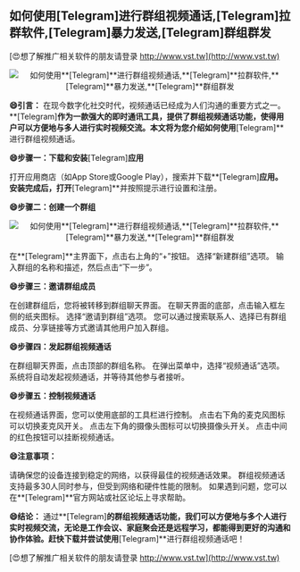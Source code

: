 ## **如何使用**[Telegram]**进行群组视频通话,**[Telegram]**拉群软件,**[Telegram]**暴力发送,**[Telegram]**群组群发**

[😍想了解推广相关软件的朋友请登录 http://www.vst.tw](http://www.vst.tw)

 <center><img src="https://vst.tw/MP4/tuiguang/png/7.png" alt="如何使用**[Telegram]**进行群组视频通话,**[Telegram]**拉群软件,**[Telegram]**暴力发送,**[Telegram]**群组群发"></center>

**😄引言：**
在现今数字化社交时代，视频通话已经成为人们沟通的重要方式之一。**[Telegram]**作为一款强大的即时通讯工具，提供了群组视频通话功能，使得用户可以方便地与多人进行实时视频交流。本文将为您介绍如何使用**[Telegram]**进行群组视频通话。

**😄步骤一：下载和安装**[Telegram]**应用**

打开应用商店（如App Store或Google Play），搜索并下载**[Telegram]**应用。
安装完成后，打开**[Telegram]**并按照提示进行设置和注册。

**😄步骤二：创建一个群组**

 <center><img src="https://vst.tw/MP4/tuiguang/png/4.png" alt="如何使用**[Telegram]**进行群组视频通话,**[Telegram]**拉群软件,**[Telegram]**暴力发送,**[Telegram]**群组群发"></center>

在**[Telegram]**主界面下，点击右上角的“+”按钮。
选择“新建群组”选项。
输入群组的名称和描述，然后点击“下一步”。

**😄步骤三：邀请群组成员**

在创建群组后，您将被转移到群组聊天界面。
在聊天界面的底部，点击输入框左侧的纸夹图标。
选择“邀请到群组”选项。
您可以通过搜索联系人、选择已有群组成员、分享链接等方式邀请其他用户加入群组。

**😄步骤四：发起群组视频通话**

在群组聊天界面，点击顶部的群组名称。
在弹出菜单中，选择“视频通话”选项。
系统将自动发起视频通话，并等待其他参与者接听。

**😄步骤五：控制视频通话**

在视频通话界面，您可以使用底部的工具栏进行控制。
点击右下角的麦克风图标可以切换麦克风开关。
点击左下角的摄像头图标可以切换摄像头开关。
点击中间的红色按钮可以挂断视频通话。

**😄注意事项：**

请确保您的设备连接到稳定的网络，以获得最佳的视频通话效果。
群组视频通话支持最多30人同时参与，但受到网络和硬件性能的限制。
如果遇到问题，您可以在**[Telegram]**官方网站或社区论坛上寻求帮助。

**😄结论：**
通过**[Telegram]**的群组视频通话功能，我们可以方便地与多个人进行实时视频交流，无论是工作会议、家庭聚会还是远程学习，都能得到更好的沟通和协作体验。赶快下载并尝试使用**[Telegram]**进行群组视频通话吧！

[😍想了解推广相关软件的朋友请登录 http://www.vst.tw](http://www.vst.tw)



